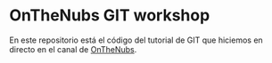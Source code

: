 # OnTheNubs GIT workshop

En este repositorio está el código del tutorial de GIT que hiciemos en directo en el canal de [OnTheNubs](https://twitch.tv/onthenubs).
